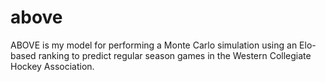 # above
ABOVE is my model for performing a Monte Carlo simulation using an Elo-based ranking to predict regular season games in the Western Collegiate Hockey Association.
